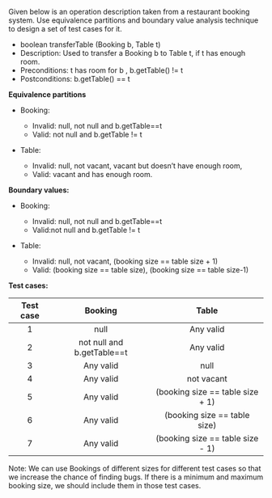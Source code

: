<panel header="Q: transferTable :three:">
<question has-input="true">

Given below is an operation description taken from a restaurant booking system. Use equivalence partitions and boundary value analysis technique to design a set of test cases for it.

* boolean transferTable (Booking b, Table t)
* Description:  Used to transfer a Booking b to Table t, if t has enough room.
* Preconditions:  t has room for b , b.getTable() != t
* Postconditions:  b.getTable() == t

<div slot="answer">

**Equivalence partitions**

* Booking:

  * Invalid: null, not null and b.getTable==t
  * Valid: not null and b.getTable != t

* Table:

  * Invalid: null, not vacant, vacant but doesn’t have enough room,
  * Valid: vacant and has enough room.

**Boundary values:**

* Booking:

  * Invalid: null, not null and b.getTable==t
  * Valid:not null and b.getTable != t

* Table:

  * Invalid: null, not vacant, (booking size == table size + 1)
  * Valid: (booking size == table size), (booking size == table size-1)

**Test cases:**

| Test case   | Booking                     | Table                            |
| :---------: | :-------------------------: | :------------------------------: |
| 1           | null                        | Any valid                        |
| 2           | not null and b.getTable==t  | Any valid                        |
| 3           | Any valid                   | null                             |
| 4           | Any valid                   | not vacant                       |
| 5           | Any valid                   | (booking size == table size + 1) |
| 6           | Any valid                   | (booking size == table size)     |
| 7           | Any valid                   | (booking size == table size - 1) |

Note: We can use Bookings of different sizes for different test cases so that we increase the chance of finding bugs. If there is a minimum and maximum booking size, we should include them in those test cases.

</div>
</question>
</panel>

